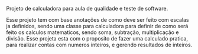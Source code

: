 Projeto de calculadora para aula de qualidade e teste de software.

Esse projeto tem com base anotações de como deve ser feito com escalas ja definidos, sendo uma classe para calculadora para definir de como será feito os calculos matematicos, sendo soma, subtração, multiplicação e divisão.
Esse projeta esta com o proposito de fazer uma calculado pratica, para realizar contas com numeros inteiros, e gerendo resultados de inteiros.
